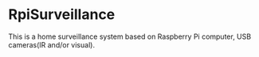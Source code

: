 # RpiSurveillance
This is a home surveillance system based on Raspberry Pi computer, USB cameras(IR and/or visual). 
